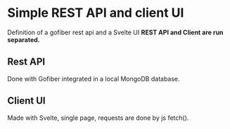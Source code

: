 # Simple REST API and client UI
Definition of a gofiber rest api and a Svelte UI
**REST API and Client are run separated.**
## Rest API
Done with Gofiber integrated in a local MongoDB database.
## Client UI
Made with Svelte, single page, requests are done by js fetch().
